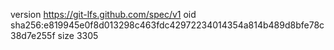 version https://git-lfs.github.com/spec/v1
oid sha256:e819945e0f8d013298c463fdc42972234014354a814b489d8bfe78c38d7e255f
size 3305
